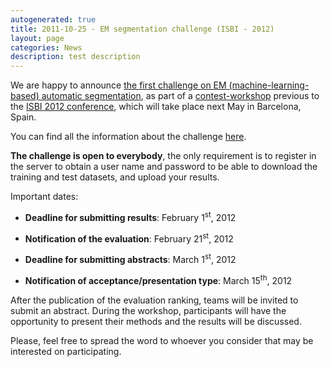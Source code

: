 ```yaml
---
autogenerated: true
title: 2011-10-25 - EM segmentation challenge (ISBI - 2012)
layout: page
categories: News
description: test description
---
```


We are happy to announce [the first challenge on EM (machine-learning-based) automatic segmentation](/events/Segmentation_of_neuronal_structures_in_EM_stacks_challenge_-_ISBI_2012), as part of a [contest-workshop](http://www.biomedicalimaging.org/index.php/programme/contestworkshops?showall=&start=2) previous to the [ISBI 2012 conference](http://www.biomedicalimaging.org/index.php), which will take place next May in Barcelona, Spain.

You can find all the information about the challenge [ here](/events/Segmentation_of_neuronal_structures_in_EM_stacks_challenge_-_ISBI_2012).

**The challenge is open to everybody**, the only requirement is to register in the server to obtain a user name and password to be able to download the training and test datasets, and upload your results.

Important dates:

-   **Deadline for submitting results**: February 1<sup>st</sup>, 2012

<!-- -->

-   **Notification of the evaluation**: February 21<sup>st</sup>, 2012

<!-- -->

-   **Deadline for submitting abstracts**: March 1<sup>st</sup>, 2012

<!-- -->

-   **Notification of acceptance/presentation type**: March 15<sup>th</sup>, 2012

After the publication of the evaluation ranking, teams will be invited to submit an abstract. During the workshop, participants will have the opportunity to present their methods and the results will be discussed.

Please, feel free to spread the word to whoever you consider that may be interested on participating.



